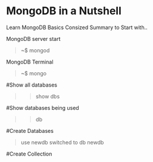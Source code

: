 # MongoDB in a Nutshell
Learn MongoDB Basics 
Consized Summary to Start with.. 

MongoDB server start 
> ~$ mongod

MongoDB Terminal
> ~$ mongo

#Show all databases
> > show dbs

#Show databases being used
> > db

#Create Databases
> use newdb
switched to db newdb

#Create Collection 



